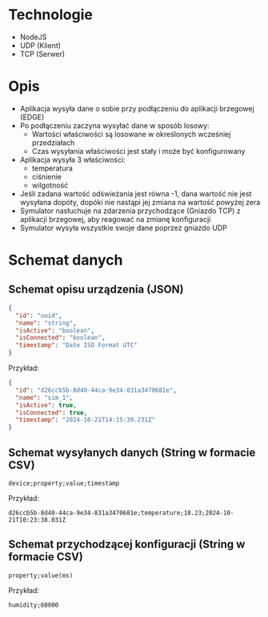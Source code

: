 # Technologie

- NodeJS
- UDP (Klient)
- TCP (Serwer)

# Opis

- Aplikacja wysyła dane o sobie przy podłączeniu do aplikacji brzegowej (EDGE)
- Po podłączeniu zaczyna wysyłać dane w sposób losowy:
  - Wartości właściwości są losowane w określonych wcześniej przedziałach
  - Czas wysyłania właściwości jest stały i może być konfigurowany
- Aplikacja wysyła 3 właściwości:
  - temperatura
  - ciśnienie
  - wilgotność
- Jeśli zadana wartość odświeżania jest równa -1, dana wartość nie jest wysyłana dopóty, dopóki nie nastąpi jej
  zmiana na wartość powyżej zera
- Symulator nasłuchuje na zdarzenia przychodzące (Gniazdo TCP) z aplikacji brzegowej, aby reagować na zmianę
  konfiguracji
- Symulator wysyła wszystkie swoje dane poprzez gniazdo UDP

# Schemat danych

## Schemat opisu urządzenia (JSON)

```JSON
{
  "id": "uuid",
  "name": "string",
  "isActive": "boolean",
  "isConnected": "boolean",
  "timestamp": "Date ISO Format UTC"
}
```

Przykład:

```JSON
{
  "id": "d26ccb5b-8d40-44ca-9e34-831a3470681e",
  "name": "sim_1",
  "isActive": true,
  "isConnected": true,
  "timestamp": "2024-10-21T14:15:39.231Z"
}
```

## Schemat wysyłanych danych (String w formacie CSV)

```CSV
device;property;value;timestamp
```

Przykład:

```CSV
d26ccb5b-8d40-44ca-9e34-831a3470681e;temperature;18.23;2024-10-21T10:23:38.031Z
```

## Schemat przychodzącej konfiguracji (String w formacie CSV)

```CSV
property;value(ms)
```

Przykład:

```CSV
humidity;60000
```